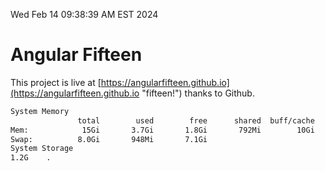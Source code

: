 Wed Feb 14 09:38:39 AM EST 2024

# Angular Fifteen


This project is live at [https://angularfifteen.github.io](https://angularfifteen.github.io "fifteen!") thanks to Github.

```bash
System Memory
               total        used        free      shared  buff/cache   available
Mem:            15Gi       3.7Gi       1.8Gi       792Mi        10Gi        11Gi
Swap:          8.0Gi       948Mi       7.1Gi
System Storage
1.2G	.
